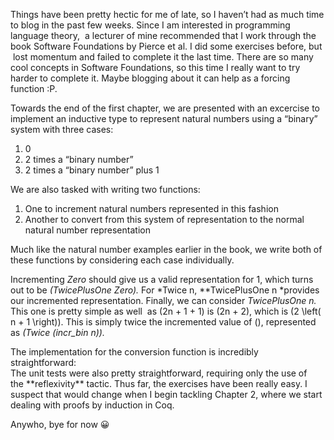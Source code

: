 
Things have been pretty hectic for me of late, so I haven’t had as much time to blog in the past few weeks. Since I am interested in programming language theory,  a lecturer of mine recommended that I work through the book Software Foundations by Pierce et al. I did some exercises before, but  lost momentum and failed to complete it the last time. There are so many cool concepts in Software Foundations, so this time I really want to try harder to complete it. Maybe blogging about it can help as a forcing function :P.

Towards the end of the first chapter, we are presented with an excercise to implement an inductive type to represent natural numbers using a “binary” system with three cases:

1. 0
2. 2 times a “binary number”
3. 2 times a “binary number” plus 1

<div class="gist-for-robots"><script src="http://gist.github.com/873f30dbde55eaf5b38b.js"></script></div>We are also tasked with writing two functions:

1. One to increment natural numbers represented in this fashion
2. Another to convert from this system of representation to the normal natural number representation

Much like the natural number examples earlier in the book, we write both of these functions by considering each case individually.

Incrementing *Zero* should give us a valid representation for 1, which turns out to be *(TwicePlusOne Zero).* For *Twice n, **TwicePlusOne n *provides our incremented representation. Finally, we can consider *TwicePlusOne n.* This one is pretty simple as well  as \(2n + 1 + 1\) is \(2n + 2\), which is \(2 \left( n + 1 \right)\). This is simply twice the incremented value of \(\), represented as *(Twice (incr_bin n)).*

<div class="gist-for-robots"><script src="http://gist.github.com/456446868a9ea3a09565.js"></script></div>The implementation for the conversion function is incredibly straightforward:

<div class="gist-for-robots"><script src="http://gist.github.com/c671f1215fc56a9347b4.js"></script></div>The unit tests were also pretty straightforward, requiring only the use of the **reflexivity** tactic. Thus far, the exercises have been really easy. I suspect that would change when I begin tackling Chapter 2, where we start dealing with proofs by induction in Coq.

Anywho, bye for now 😀

 

 


